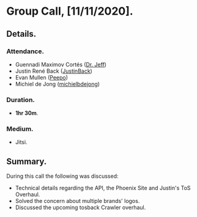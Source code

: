 # Group Call, [11/11/2020].
## Details.
### Attendance.
  - Guennadi Maximov Cortés ([Dr. Jeff](https://forum.tosdr.org/u/dr_jeff/summary))
  - Justin René Back ([JustinBack](https://forum.tosdr.org/u/justinback/summary))
  - Evan Mullen ([Peepo](https://forum.tosdr.org/u/peepo/summary))
  - Michiel de Jong ([michielbdejong](https://forum.tosdr.org/u/michielbdejong/summary))
### Duration.
  - **1hr 30m**.
### Medium.
  - Jitsi.
## Summary.
During this call the following was discussed:
- Technical details regarding the API, the Phoenix Site and Justin's ToS Overhaul.
- Solved the concern about multiple brands' logos.
- Discussed the upcoming tosback Crawler overhaul.
